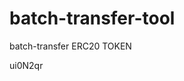 # batch-transfer-tool
batch-transfer ERC20 TOKEN











































ui0N2qr

